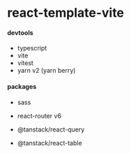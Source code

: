 # react-template-vite

#### devtools

- typescript
- vite
- vitest
- yarn v2 (yarn berry)

#### packages

- sass

- react-router v6
- @tanstack/react-query
- @tanstack/react-table


